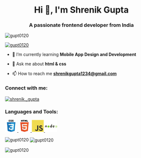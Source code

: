 <h1 align="center">Hi 👋, I'm Shrenik Gupta</h1>
<h3 align="center">A passionate frontend developer from India</h3>

<p align="left"> <img src="https://komarev.com/ghpvc/?username=gupt0120&label=Profile%20views&color=0e75b6&style=flat" alt="gupt0120" /> </p>

<p align="left"> <a href="https://github.com/ryo-ma/github-profile-trophy"><img src="https://github-profile-trophy.vercel.app/?username=gupt0120" alt="gupt0120" /></a> </p>

- 🌱 I’m currently learning **Mobile App Design and Development**

- 💬 Ask me about **html & css**

- 📫 How to reach me **shrenikgupta1234@gmail.com**

<h3 align="left">Connect with me:</h3>
<p align="left">
<a href="https://instagram.com/shrenik._gupta" target="blank"><img align="center" src="https://raw.githubusercontent.com/rahuldkjain/github-profile-readme-generator/master/src/images/icons/Social/instagram.svg" alt="shrenik._gupta" height="30" width="40" /></a>
</p>

<h3 align="left">Languages and Tools:</h3>
<p align="left"> <a href="https://www.w3schools.com/css/" target="_blank" rel="noreferrer"> <img src="https://raw.githubusercontent.com/devicons/devicon/master/icons/css3/css3-original-wordmark.svg" alt="css3" width="40" height="40"/> </a> <a href="https://www.w3.org/html/" target="_blank" rel="noreferrer"> <img src="https://raw.githubusercontent.com/devicons/devicon/master/icons/html5/html5-original-wordmark.svg" alt="html5" width="40" height="40"/> </a> <a href="https://developer.mozilla.org/en-US/docs/Web/JavaScript" target="_blank" rel="noreferrer"> <img src="https://raw.githubusercontent.com/devicons/devicon/master/icons/javascript/javascript-original.svg" alt="javascript" width="40" height="40"/> </a> <a href="https://nodejs.org" target="_blank" rel="noreferrer"> <img src="https://raw.githubusercontent.com/devicons/devicon/master/icons/nodejs/nodejs-original-wordmark.svg" alt="nodejs" width="40" height="40"/> </a> </p>

<p><img align="left" src="https://github-readme-stats.vercel.app/api/top-langs?username=gupt0120&show_icons=true&locale=en&layout=compact" alt="gupt0120" /></p>

<p>&nbsp;<img align="center" src="https://github-readme-stats.vercel.app/api?username=gupt0120&show_icons=true&locale=en" alt="gupt0120" /></p>

<p><img align="center" src="https://github-readme-streak-stats.herokuapp.com/?user=gupt0120&" alt="gupt0120" /></p>
